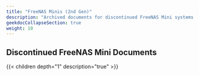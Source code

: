 ```yaml
---
title: "FreeNAS Minis (2nd Gen)"
description: "Archived documents for discontinued FreeNAS Mini systems."
geekdocCollapseSection: true
weight: 10
---
```


## Discontinued FreeNAS Mini Documents

{{< children depth="1" description="true" >}}